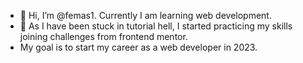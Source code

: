- 👋 Hi, I’m @femas1. Currently I am learning web development. 
- 🌱 As I have been stuck in tutorial hell, I started practicing my skills joining challenges from frontend mentor.
- My goal is to start my career as a web developer in 2023.

